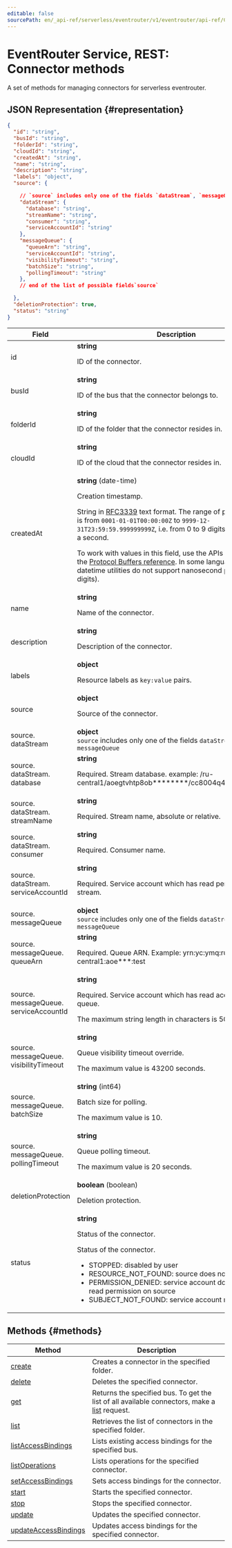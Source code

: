 ```yaml
---
editable: false
sourcePath: en/_api-ref/serverless/eventrouter/v1/eventrouter/api-ref/Connector/index.md
---
```


# EventRouter Service, REST: Connector methods
A set of methods for managing connectors for serverless eventrouter.
## JSON Representation {#representation}
```json 
{
  "id": "string",
  "busId": "string",
  "folderId": "string",
  "cloudId": "string",
  "createdAt": "string",
  "name": "string",
  "description": "string",
  "labels": "object",
  "source": {

    // `source` includes only one of the fields `dataStream`, `messageQueue`
    "dataStream": {
      "database": "string",
      "streamName": "string",
      "consumer": "string",
      "serviceAccountId": "string"
    },
    "messageQueue": {
      "queueArn": "string",
      "serviceAccountId": "string",
      "visibilityTimeout": "string",
      "batchSize": "string",
      "pollingTimeout": "string"
    },
    // end of the list of possible fields`source`

  },
  "deletionProtection": true,
  "status": "string"
}
```
 
Field | Description
--- | ---
id | **string**<br><p>ID of the connector.</p> 
busId | **string**<br><p>ID of the bus that the connector belongs to.</p> 
folderId | **string**<br><p>ID of the folder that the connector resides in.</p> 
cloudId | **string**<br><p>ID of the cloud that the connector resides in.</p> 
createdAt | **string** (date-time)<br><p>Creation timestamp.</p> <p>String in <a href="https://www.ietf.org/rfc/rfc3339.txt">RFC3339</a> text format. The range of possible values is from ``0001-01-01T00:00:00Z`` to ``9999-12-31T23:59:59.999999999Z``, i.e. from 0 to 9 digits for fractions of a second.</p> <p>To work with values in this field, use the APIs described in the <a href="https://developers.google.com/protocol-buffers/docs/reference/overview">Protocol Buffers reference</a>. In some languages, built-in datetime utilities do not support nanosecond precision (9 digits).</p> 
name | **string**<br><p>Name of the connector.</p> 
description | **string**<br><p>Description of the connector.</p> 
labels | **object**<br><p>Resource labels as ``key:value`` pairs.</p> 
source | **object**<br><p>Source of the connector.</p> 
source.<br>dataStream | **object** <br>`source` includes only one of the fields `dataStream`, `messageQueue`<br>
source.<br>dataStream.<br>database | **string**<br><p>Required. Stream database. example: /ru-central1/aoegtvhtp8ob********/cc8004q4lbo6********</p> 
source.<br>dataStream.<br>streamName | **string**<br><p>Required. Stream name, absolute or relative.</p> 
source.<br>dataStream.<br>consumer | **string**<br><p>Required. Consumer name.</p> 
source.<br>dataStream.<br>serviceAccountId | **string**<br><p>Required. Service account which has read permission on the stream.</p> 
source.<br>messageQueue | **object** <br>`source` includes only one of the fields `dataStream`, `messageQueue`<br>
source.<br>messageQueue.<br>queueArn | **string**<br><p>Required. Queue ARN. Example: yrn:yc:ymq:ru-central1:aoe***:test</p> 
source.<br>messageQueue.<br>serviceAccountId | **string**<br><p>Required. Service account which has read access to the queue.</p> <p>The maximum string length in characters is 50.</p> 
source.<br>messageQueue.<br>visibilityTimeout | **string**<br><p>Queue visibility timeout override.</p> <p>The maximum value is 43200 seconds.</p> 
source.<br>messageQueue.<br>batchSize | **string** (int64)<br><p>Batch size for polling.</p> <p>The maximum value is 10.</p> 
source.<br>messageQueue.<br>pollingTimeout | **string**<br><p>Queue polling timeout.</p> <p>The maximum value is 20 seconds.</p> 
deletionProtection | **boolean** (boolean)<br><p>Deletion protection.</p> 
status | **string**<br><p>Status of the connector.</p> <p>Status of the connector.</p> <ul> <li>STOPPED: disabled by user</li> <li>RESOURCE_NOT_FOUND: source does not exist</li> <li>PERMISSION_DENIED: service account does not have read permission on source</li> <li>SUBJECT_NOT_FOUND: service account not found</li> </ul> 

## Methods {#methods}
Method | Description
--- | ---
[create](create.md) | Creates a connector in the specified folder.
[delete](delete.md) | Deletes the specified connector.
[get](get.md) | Returns the specified bus. To get the list of all available connectors, make a [list](/docs/functions/eventrouter/api-ref/Connector/list) request.
[list](list.md) | Retrieves the list of connectors in the specified folder.
[listAccessBindings](listAccessBindings.md) | Lists existing access bindings for the specified bus.
[listOperations](listOperations.md) | Lists operations for the specified connector.
[setAccessBindings](setAccessBindings.md) | Sets access bindings for the connector.
[start](start.md) | Starts the specified connector.
[stop](stop.md) | Stops the specified connector.
[update](update.md) | Updates the specified connector.
[updateAccessBindings](updateAccessBindings.md) | Updates access bindings for the specified connector.